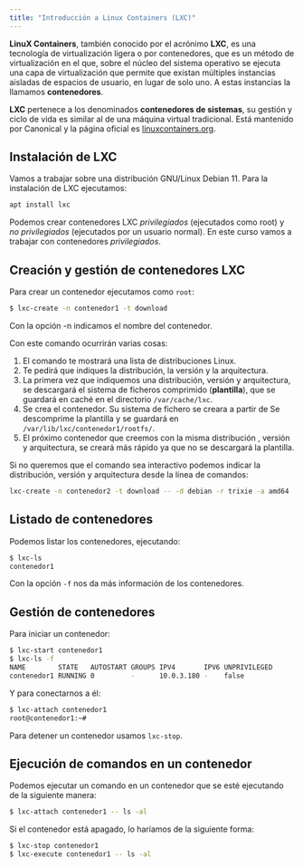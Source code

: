 ```yaml
---
title: "Introducción a Linux Containers (LXC)"
---
```


**LinuX Containers**, también conocido por el acrónimo **LXC**, es una tecnología de virtualización ligera o por contenedores, que es un método de virtualización en el que, sobre el núcleo del sistema operativo se ejecuta una capa de virtualización que permite que existan múltiples instancias aisladas de espacios de usuario, en lugar de solo uno. A estas instancias la llamamos **contenedores**.

**LXC** pertenece a los denominados **contenedores de sistemas**, su gestión y ciclo de vida es similar al de una máquina virtual tradicional. Está mantenido por Canonical y la página oficial es [linuxcontainers.org](https://linuxcontainers.org/).

## Instalación de LXC

Vamos a trabajar sobre una distribución GNU/Linux Debian 11. Para la instalación de LXC ejecutamos:

```bash
apt install lxc
```

Podemos crear contenedores LXC *privilegiados* (ejecutados como root) y *no privilegiados* (ejecutados por un usuario normal). En este curso vamos a trabajar con contenedores *privilegiados*.

## Creación y gestión de contenedores LXC

Para crear un contenedor ejecutamos como `root`:

```bash
$ lxc-create -n contenedor1 -t download
```

Con la opción -n indicamos el nombre del contenedor.

Con este comando ocurrirán varias cosas:

1. El comando te mostrará una lista de distribuciones Linux.
2. Te pedirá que indiques la distribución, la versión y la arquitectura.
3. La primera vez que indiquemos una distribución, versión y arquitectura, se descargará el sistema de ficheros comprimido (**plantilla**), que se guardará en caché en el directorio `/var/cache/lxc`.
4. Se crea el contenedor. Su sistema de fichero se creara a partir de Se descomprime la plantilla y se guardará en `/var/lib/lxc/contenedor1/rootfs/`.
5. El próximo contenedor que creemos con la misma distribución , versión y arquitectura, se creará más rápido ya que no se descargará la plantilla.

Si no queremos que el comando sea interactivo podemos indicar la distribución, versión y arquitectura desde la línea de comandos:

```bash
lxc-create -n contenedor2 -t download -- -d debian -r trixie -a amd64
```

## Listado de contenedores

Podemos listar los contenedores, ejecutando:

```bash
$ lxc-ls
contenedor1 
```

Con la opción `-f` nos da más información de los contenedores.

## Gestión de contenedores

Para iniciar un contenedor:

```bash
$ lxc-start contenedor1
$ lxc-ls -f
NAME        STATE   AUTOSTART GROUPS IPV4       IPV6 UNPRIVILEGED 
contenedor1 RUNNING 0         -      10.0.3.180 -    false        
```

Y para conectarnos a él:

```bash
$ lxc-attach contenedor1
root@contenedor1:~# 
```
Para detener un contenedor usamos `lxc-stop`.

## Ejecución de comandos en un contenedor

Podemos ejecutar un comando en un contenedor que se esté ejecutando de la siguiente manera:

```bash
$ lxc-attach contenedor1 -- ls -al
```

Si el contenedor está apagado, lo haríamos de la siguiente forma:

```bash
$ lxc-stop contenedor1
$ lxc-execute contenedor1 -- ls -al
```
